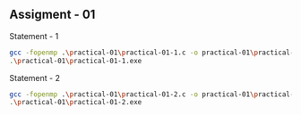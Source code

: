 ## Assigment - 01

Statement - 1
```bash
gcc -fopenmp .\practical-01\practical-01-1.c -o practical-01\practical-01-1
.\practical-01\practical-01-1.exe
```
Statement - 2

```bash
gcc -fopenmp .\practical-01\practical-01-2.c -o practical-01\practical-01-1
.\practical-01\practical-01-2.exe
```
